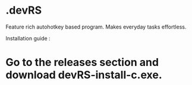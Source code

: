 # .devRS
Feature rich autohotkey based program. Makes everyday tasks effortless. 

Installation guide :

# Go to the releases section and download devRS-install-c.exe.
